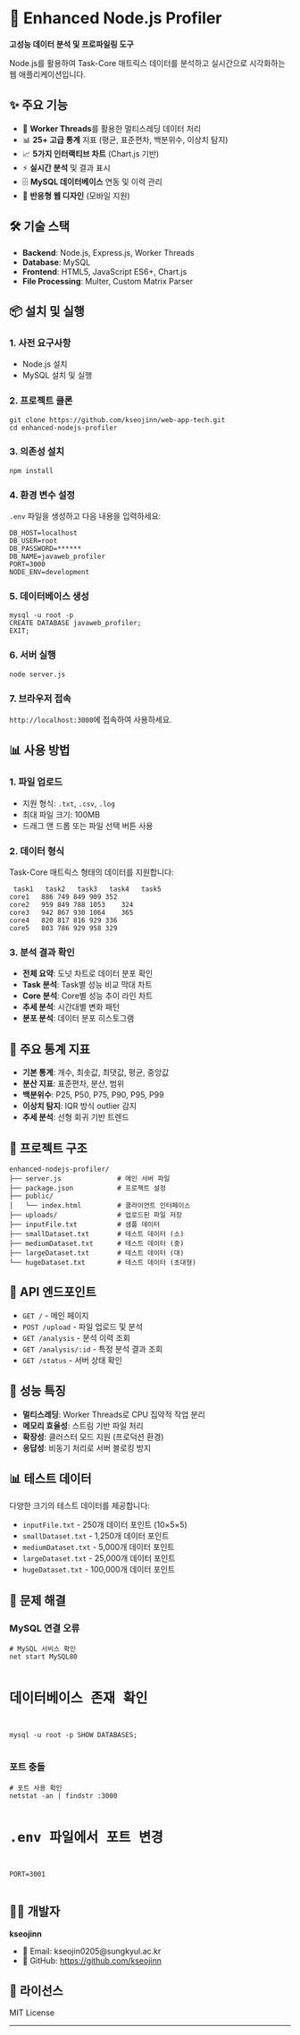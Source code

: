 <!DOCTYPE html>
<html>
<head>
    <meta charset="UTF-8">
</head>
<body>

<h1>🚀 Enhanced Node.js Profiler</h1>

<p><strong>고성능 데이터 분석 및 프로파일링 도구</strong></p>

<p>Node.js를 활용하여 Task-Core 매트릭스 데이터를 분석하고 실시간으로 시각화하는 웹 애플리케이션입니다.</p>

<h2>✨ 주요 기능</h2>
<ul>
    <li>🔧 <strong>Worker Threads</strong>를 활용한 멀티스레딩 데이터 처리</li>
    <li>📊 <strong>25+ 고급 통계</strong> 지표 (평균, 표준편차, 백분위수, 이상치 탐지)</li>
    <li>📈 <strong>5가지 인터랙티브 차트</strong> (Chart.js 기반)</li>
    <li>⚡ <strong>실시간 분석</strong> 및 결과 표시</li>
    <li>🗄️ <strong>MySQL 데이터베이스</strong> 연동 및 이력 관리</li>
    <li>📱 <strong>반응형 웹 디자인</strong> (모바일 지원)</li>
</ul>

<h2>🛠️ 기술 스택</h2>
<ul>
    <li><strong>Backend</strong>: Node.js, Express.js, Worker Threads</li>
    <li><strong>Database</strong>: MySQL</li>
    <li><strong>Frontend</strong>: HTML5, JavaScript ES6+, Chart.js</li>
    <li><strong>File Processing</strong>: Multer, Custom Matrix Parser</li>
</ul>

<h2>📦 설치 및 실행</h2>

<h3>1. 사전 요구사항</h3>
<ul>
    <li>Node.js 설치</li>
    <li>MySQL 설치 및 실행</li>
</ul>

<h3>2. 프로젝트 클론</h3>
<pre><code>git clone https://github.com/kseojinn/web-app-tech.git
cd enhanced-nodejs-profiler</code></pre>

<h3>3. 의존성 설치</h3>
<pre><code>npm install</code></pre>

<h3>4. 환경 변수 설정</h3>
<p><code>.env</code> 파일을 생성하고 다음 내용을 입력하세요:</p>
<pre><code>DB_HOST=localhost
DB_USER=root
DB_PASSWORD=******
DB_NAME=javaweb_profiler
PORT=3000
NODE_ENV=development</code></pre>

<h3>5. 데이터베이스 생성</h3>
<pre><code>mysql -u root -p
CREATE DATABASE javaweb_profiler;
EXIT;</code></pre>

<h3>6. 서버 실행</h3>
<pre><code>node server.js</code></pre>

<h3>7. 브라우저 접속</h3>
<p><code>http://localhost:3000</code>에 접속하여 사용하세요.</p>

<h2>📊 사용 방법</h2>

<h3>1. 파일 업로드</h3>
<ul>
    <li>지원 형식: <code>.txt</code>, <code>.csv</code>, <code>.log</code></li>
    <li>최대 파일 크기: 100MB</li>
    <li>드래그 앤 드롭 또는 파일 선택 버튼 사용</li>
</ul>

<h3>2. 데이터 형식</h3>
<p>Task-Core 매트릭스 형태의 데이터를 지원합니다:</p>
<pre><code>	task1	task2	task3	task4	task5
core1	886	749	849	909	352	
core2	959	849	788	1053	324	
core3	942	867	930	1064	365	
core4	820	817	816	929	336	
core5	803	786	929	958	329</code></pre>

<h3>3. 분석 결과 확인</h3>
<ul>
    <li><strong>전체 요약</strong>: 도넛 차트로 데이터 분포 확인</li>
    <li><strong>Task 분석</strong>: Task별 성능 비교 막대 차트</li>
    <li><strong>Core 분석</strong>: Core별 성능 추이 라인 차트</li>
    <li><strong>추세 분석</strong>: 시간대별 변화 패턴</li>
    <li><strong>분포 분석</strong>: 데이터 분포 히스토그램</li>
</ul>

<h2>🎯 주요 통계 지표</h2>
<ul>
    <li><strong>기본 통계</strong>: 개수, 최솟값, 최댓값, 평균, 중앙값</li>
    <li><strong>분산 지표</strong>: 표준편차, 분산, 범위</li>
    <li><strong>백분위수</strong>: P25, P50, P75, P90, P95, P99</li>
    <li><strong>이상치 탐지</strong>: IQR 방식 outlier 감지</li>
    <li><strong>추세 분석</strong>: 선형 회귀 기반 트렌드</li>
</ul>

<h2>📁 프로젝트 구조</h2>
<pre><code>enhanced-nodejs-profiler/
├── server.js              # 메인 서버 파일
├── package.json           # 프로젝트 설정
├── public/
│   └── index.html         # 클라이언트 인터페이스
├── uploads/               # 업로드된 파일 저장
├── inputFile.txt          # 샘플 데이터
├── smallDataset.txt       # 테스트 데이터 (소)
├── mediumDataset.txt      # 테스트 데이터 (중)
├── largeDataset.txt       # 테스트 데이터 (대)
└── hugeDataset.txt        # 테스트 데이터 (초대형)</code></pre>

<h2>🔧 API 엔드포인트</h2>
<ul>
    <li><code>GET /</code> - 메인 페이지</li>
    <li><code>POST /upload</code> - 파일 업로드 및 분석</li>
    <li><code>GET /analysis</code> - 분석 이력 조회</li>
    <li><code>GET /analysis/:id</code> - 특정 분석 결과 조회</li>
    <li><code>GET /status</code> - 서버 상태 확인</li>
</ul>

<h2>🚀 성능 특징</h2>
<ul>
    <li><strong>멀티스레딩</strong>: Worker Threads로 CPU 집약적 작업 분리</li>
    <li><strong>메모리 효율성</strong>: 스트림 기반 파일 처리</li>
    <li><strong>확장성</strong>: 클러스터 모드 지원 (프로덕션 환경)</li>
    <li><strong>응답성</strong>: 비동기 처리로 서버 블로킹 방지</li>
</ul>

<h2>📊 테스트 데이터</h2>
<p>다양한 크기의 테스트 데이터를 제공합니다:</p>
<ul>
    <li><code>inputFile.txt</code> - 250개 데이터 포인트 (10×5×5)</li>
    <li><code>smallDataset.txt</code> - 1,250개 데이터 포인트</li>
    <li><code>mediumDataset.txt</code> - 5,000개 데이터 포인트</li>
    <li><code>largeDataset.txt</code> - 25,000개 데이터 포인트</li>
    <li><code>hugeDataset.txt</code> - 100,000개 데이터 포인트</li>
</ul>

<h2>🐛 문제 해결</h2>

<h3>MySQL 연결 오류</h3>
<pre><code># MySQL 서비스 확인
net start MySQL80

# 데이터베이스 존재 확인
mysql -u root -p
SHOW DATABASES;</code></pre>

<h3>포트 충돌</h3>
<pre><code># 포트 사용 확인
netstat -an | findstr :3000

# .env 파일에서 포트 변경
PORT=3001</code></pre>

<h2>👨‍💻 개발자</h2>
<p><strong>kseojinn</strong></p>
<ul>
    <li>📧 Email: kseojin0205@sungkyul.ac.kr</li>
    <li>🐙 GitHub: <a href="https://github.com/kseojinn">https://github.com/kseojinn</a></li>
</ul>

<h2>📄 라이선스</h2>
<p>MIT License</p>

<hr>

</body>
</html>
